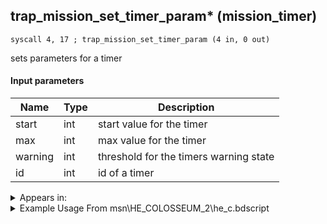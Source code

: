 ## trap_mission_set_timer_param* (mission_timer)

`syscall 4, 17 ; trap_mission_set_timer_param (4 in, 0 out)`

sets parameters for a timer

#### Input parameters
| Name | Type | Description
|------|------|------------
| start   | int   | start value for the timer
| max   | int   | max value for the timer
| warning   | int   | threshold for the timers warning state
| id   | int   | id of a timer




<details>
	<summary>Appears in:</summary>
| filename | Entity (obj)
|----------|-------------
| msn\HE_COLOSSEUM_2\he_c.bdscript       |           
| msn\HE_COLOSSEUM_2_FOG\he_c.bdscript       |           
| msn\HE_COLOSSEUM_6\he_c.bdscript       |           
| msn\HE_COLOSSEUM_6_FOG\he_c.bdscript       |           
| msn\HE_COLOSSEUM_8_CEL\he_c.bdscript       |           
| msn\HE_COL_2_10\he_c.bdscript       |           
| msn\HE_COL_6_10\he_c.bdscript       |           
| msn\HE_COL_8_31\he_c.bdscript       |           
| msn\HE_COL_8_35\he_c.bdscript       |           
| msn\HE_COL_8_40\he_c.bdscript       |           
| obj\B_EX120\b_ex.bdscript       | ((B) Demyx (Only playing sitar?))          
| obj\B_EX120_HB\b_ex.bdscript       | ((B) Demyx)          
| obj\B_EX120_HB_LV99\b_ex.bdscript       | ((B99) Demyx (Limit Cut))          

</details>

<details>
	<summary>Example Usage From msn\HE_COLOSSEUM_2\he_c.bdscript</summary>
```
TR3:
 pushFromPWp W0
 gosub 4, L400
 pushFromPWp W0
 fetchValue 8
 fetchValue 24
 popToSp 0
 pushFromFSp 0
 pushImm 0
 sub 
 neqz 
 jz L395
 pushFromFSp 0
 pushImm 15
 add 
 popToSp 0
 pushFromFSp 0
 pushFromFSp 0
 pushImm 0
 pushImm 0
 syscall 4, 17 ; trap_mission_set_timer_param (4 in, 0 out)
 jmp L395
```
</details>

